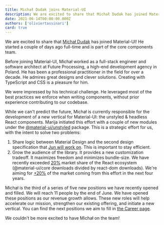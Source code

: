 ```yaml
---
title: Michał Dudak joins Material-UI
description: We are excited to share that Michał Dudak has joined Material-UI.
date: 2021-06-14T00:00:00.000Z
authors: ['oliviertassinari']
card: true
---
```


We are excited to share that [Michał Dudak](https://twitter.com/michaldudak) has joined Material-UI!
He started a couple of days ago full-time and is part of the core components team.

Before joining Material-UI, Michał worked as a full-stack engineer and software architect at Future Processing, a high-end development agency in Poland.
He has been a professional practitioner in the field for over a decade.
He admires great designs and clever solutions.
Creating with TypeScript and CSS is a pleasure for him.

We were impressed by his technical challenge.
He leveraged most of the best practices we enforce when writing components, without prior experience contributing to our codebase.

While we can't predict the future, Michał is currently responsible for the development of a new vertical for Material-UI: the unstyled & headless React components.
Marija initiated this effort with a couple of new modules under the [@material-ui/unstyled](https://unpkg.com/browse/@material-ui/unstyled@next/) package.
This is a strategic effort for us, with the intent to solve two problems:

1. Share logic between Material Design and the second design specification that [Jun will work on](/blog/siriwat-kunaporn-joining/). This is important to stay efficient.
2. Grow the audience of the library. It provides a new customization tradeoff. It maximizes freedom and minimizes bundle-size. We have recently exceeded [20%](https://docs.google.com/spreadsheets/d/1l5j3Xjtvm9XZtmb4ulLiWElQaXSlZlyCWT5ONrQMpBo/edit#gid=0) market share of the React ecosystem (@material-ui/core downloads divided by react-dom downloads). We're aiming for [+20%](https://npm-stat.com/charts.html?package=@angular/core,@angular/material,@angular/cdk) of the market coming from this effort in the next four years.

Michał is the third of a series of five new positions we have recently opened and filled.
We will reach 11 people by the end of June.
We have opened these positions as our revenue growth allows.
These new roles will help accelerate our mission, strengthen our existing offering, and initiate a new vertical.
You can find the next positions we aim to fill in [the Career page](https://material-ui.com/company/careers/#future-roles).

We couldn't be more excited to have Michał on the team!
